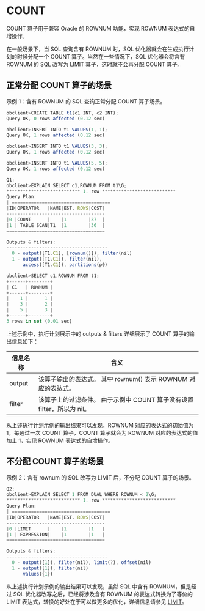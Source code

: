 COUNT 
==========================

COUNT 算子用于兼容 Oracle 的 ROWNUM 功能，实现 ROWNUM 表达式的自增操作。

在一般场景下，当 SQL 查询含有 ROWNUM 时，SQL 优化器就会在生成执行计划的时候分配一个 COUNT 算子。当然在一些情况下，SQL 优化器会将含有 ROWNUM 的 SQL 改写为 LIMIT 算子，这时就不会再分配 COUNT 算子。

正常分配 COUNT 算子的场景 
-------------------------------------

示例 1：含有 ROWNUM 的 SQL 查询正常分配 COUNT 算子场景。

```javascript
obclient>CREATE TABLE t1(c1 INT, c2 INT);
Query OK, 0 rows affected (0.12 sec)

obclient>INSERT INTO t1 VALUES(1, 1);
Query OK, 1 rows affected (0.12 sec)

obclient>INSERT INTO t1 VALUES(3, 3);
Query OK, 1 rows affected (0.12 sec)

obclient>INSERT INTO t1 VALUES(5, 5);
Query OK, 1 rows affected (0.12 sec)

Q1: 
obclient>EXPLAIN SELECT c1,ROWNUM FROM t1\G;
*************************** 1. row ***************************
Query Plan:
| ====================================
|ID|OPERATOR   |NAME|EST. ROWS|COST|
------------------------------------
|0 |COUNT      |    |1        |37  |
|1 | TABLE SCAN|T1  |1        |36  |
====================================

Outputs & filters: 
-------------------------------------
  0 - output([T1.C1], [rownum()]), filter(nil)
  1 - output([T1.C1]), filter(nil), 
      access([T1.C1]), partitions(p0)

obclient>SELECT c1,ROWNUM FROM t1;
+------+--------+
| C1   | ROWNUM |
+------+--------+
|    1 |      1 |
|    3 |      2 |
|    5 |      3 |
+------+--------+
3 rows in set (0.01 sec)
```



上述示例中，执行计划展示中的 outputs \& filters 详细展示了 COUNT 算子的输出信息如下：


| **信息名称** |                            **含义**                             |
|----------|---------------------------------------------------------------|
| output   | 该算子输出的表达式。 其中 rownum() 表示 ROWNUM 对应的表达式。      |
| filter   | 该算子上的过滤条件。 由于示例中 COUNT 算子没有设置 filter，所以为 nil。 |



从上述执行计划示例的输出结果可以发现，ROWNUM 对应的表达式的初始值为 1，每通过一次 COUNT 算子，COUNT 算子就会为 ROWNUM 对应的表达式的值加上 1，实现 ROWNUM 表达式的自增操作。

不分配 COUNT 算子的场景 
------------------------------------

示例 2：含有 rownum 的 SQL 改写为 LIMIT 后，不分配 COUNT 算子的场景。

```javascript
Q2:
obclient>EXPLAIN SELECT 1 FROM DUAL WHERE ROWNUM < 2\G;
*************************** 1. row ***************************
Query Plan:
| ====================================
|ID|OPERATOR   |NAME|EST. ROWS|COST|
------------------------------------
|0 |LIMIT      |    |1        |1   |
|1 | EXPRESSION|    |1        |1   |
====================================

Outputs & filters: 
-------------------------------------
  0 - output([1]), filter(nil), limit(?), offset(nil)
  1 - output([1]), filter(nil)
      values({1})
```



从上述执行计划示例的输出结果可以发现，虽然 SQL 中含有 ROWNUM，但是经过 SQL 优化器改写之后，已经将涉及含有 ROWNUM 的表达式转换为了等价的 LIMIT 表达式，转换的好处在于可以做更多的优化，详细信息请参见 [LIMIT](../../../../../12.sql-optimization-guide-1/2.sql-execution-plan-3/2.execution-plan-operator-2/12.LIMIT-1-2.md)。
